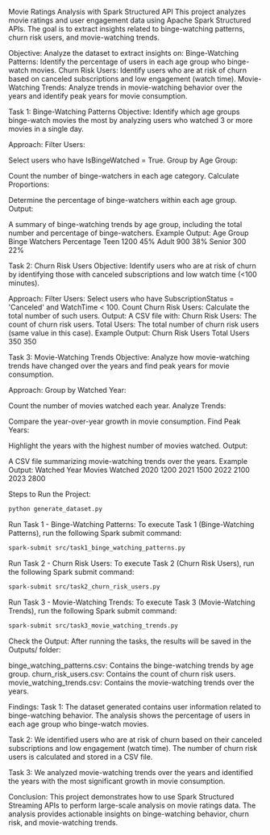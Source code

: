 Movie Ratings Analysis with Spark Structured API
This project analyzes movie ratings and user engagement data using Apache Spark Structured APIs. The goal is to extract insights related to binge-watching patterns, churn risk users, and movie-watching trends.

Objective:
Analyze the dataset to extract insights on:
Binge-Watching Patterns: Identify the percentage of users in each age group who binge-watch movies.
Churn Risk Users: Identify users who are at risk of churn based on canceled subscriptions and low engagement (watch time).
Movie-Watching Trends: Analyze trends in movie-watching behavior over the years and identify peak years for movie consumption.

Task 1: Binge-Watching Patterns
Objective:
Identify which age groups binge-watch movies the most by analyzing users who watched 3 or more movies in a single day.

Approach:
Filter Users:

Select users who have IsBingeWatched = True.
Group by Age Group:

Count the number of binge-watchers in each age category.
Calculate Proportions:

Determine the percentage of binge-watchers within each age group.
Output:

A summary of binge-watching trends by age group, including the total number and percentage of binge-watchers.
Example Output:
Age Group	Binge Watchers	Percentage
Teen	1200	45%
Adult	900	38%
Senior	300	22%



Task 2: Churn Risk Users
Objective:
Identify users who are at risk of churn by identifying those with canceled subscriptions and low watch time (<100 minutes).

Approach:
Filter Users:
Select users who have SubscriptionStatus = 'Canceled' and WatchTime < 100.
Count Churn Risk Users:
Calculate the total number of such users.
Output:
A CSV file with:
Churn Risk Users: The count of churn risk users.
Total Users: The total number of churn risk users (same value in this case).
Example Output:
Churn Risk Users	Total Users
350	350


Task 3: Movie-Watching Trends
Objective:
Analyze how movie-watching trends have changed over the years and find peak years for movie consumption.

Approach:
Group by Watched Year:

Count the number of movies watched each year.
Analyze Trends:

Compare the year-over-year growth in movie consumption.
Find Peak Years:

Highlight the years with the highest number of movies watched.
Output:

A CSV file summarizing movie-watching trends over the years.
Example Output:
Watched Year	Movies Watched
2020	1200
2021	1500
2022	2100
2023	2800


Steps to Run the Project:
```bash
python generate_dataset.py
```

Run Task 1 - Binge-Watching Patterns: To execute Task 1 (Binge-Watching Patterns), run the following Spark submit command:
```bash
spark-submit src/task1_binge_watching_patterns.py
```

Run Task 2 - Churn Risk Users: To execute Task 2 (Churn Risk Users), run the following Spark submit command:

```bash 
spark-submit src/task2_churn_risk_users.py
```

Run Task 3 - Movie-Watching Trends: To execute Task 3 (Movie-Watching Trends), run the following Spark submit command:
```bash
spark-submit src/task3_movie_watching_trends.py
```

Check the Output: After running the tasks, the results will be saved in the Outputs/ folder:

binge_watching_patterns.csv: Contains the binge-watching trends by age group.
churn_risk_users.csv: Contains the count of churn risk users.
movie_watching_trends.csv: Contains the movie-watching trends over the years.


Findings:
Task 1: The dataset generated contains user information related to binge-watching behavior. The analysis shows the percentage of users in each age group who binge-watch movies.

Task 2: We identified users who are at risk of churn based on their canceled subscriptions and low engagement (watch time). The number of churn risk users is calculated and stored in a CSV file.

Task 3: We analyzed movie-watching trends over the years and identified the years with the most significant growth in movie consumption.

Conclusion:
This project demonstrates how to use Spark Structured Streaming APIs to perform large-scale analysis on movie ratings data. The analysis provides actionable insights on binge-watching behavior, churn risk, and movie-watching trends.